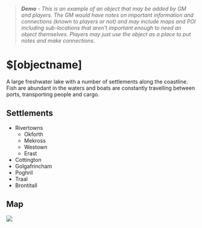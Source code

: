 > ***Demo** - This is an example of an object that may be added by GM and players. The GM would have notes on important information and connections (known to players or not) and may include maps and POI including sub-locations that aren't important enough to need an object themselves. Players may just use the object as a place to put notes and make connections.*

# $[objectname]

A large freshwater lake with a number of settlements along the coastline. Fish are abundant in the waters and boats are constantly travelling between ports, transporting people and cargo.

## Settlements

- Rivertowns
  - Okforth
  - Mekross
  - Westown
  - Erast
- Cottington
- Golgafrincham
- Poghril
- Traal
- Brontitall

## Map

![](https://i.ibb.co/Kwvmfwr/Whispering-Sea2.jpg)